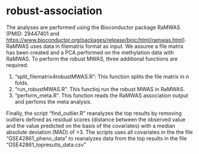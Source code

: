 # robust-association

The analyses are performed using the Bioconductor package RaMWAS (PMID: 29447401 and https://www.bioconductor.org/packages/release/bioc/html/ramwas.html). RaMWAS uses data in filematrix format as input. We assume a file matrix has been created and a PCA performed on the methylation data with RaMWAS. To perform the robust MWAS, three additional functions  are required:

1.	“split_filematrix4robustMWAS.R”: This function splits the file matrix in n folds.
2.	“run_robustMWAS.R”. This functioj run the robust MWAS in RaMWAS. 
3.	“perform_meta.R”. This function reads the RaMWAS association output and perfoms the meta analysis.

Finally, the script “find_outlier.R” reanalyzes the top results by removing outliers defined as residual scores (distance between the observed value and the value predicted on the basis of the covariates) with a median absolute deviation (MAD) of >3. The scripts uses all covariates in the the file “GSE42861_pheno_data” to reanalyzes data from the top results in the file “GSE42861_topresults_data.csv”
